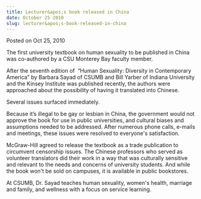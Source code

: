 ```yaml
---
title: Lecturer&apos;s book released in China
date: October 25 2010
slug: lecturer&apos;s-book-released-in-china
---
```


 
<span class="date">Posted on Oct 25, 2010 </span>
<p>
  The first university textbook on human sexuality to be published in China was
  co-authored by a CSU Monterey Bay faculty member.&#xA0;
</p>
<p>
  After the seventh edition of&#xA0; &#x201C;Human Sexuality: Diversity in
  Contemporary America&#x201D; by Barbara Sayad of CSUMB and Bill Yarber of
  Indiana University and the Kinsey Institute was published recently, the
  authors were approached about the possibility of having it translated into
  Chinese.
</p>
<p>Several issues surfaced immediately.</p>
<p>
  Because it&#x2019;s illegal to be gay or lesbian in China, the government
  would not approve the book for use in public universities, and cultural biases
  and assumptions needed to be addressed. After numerous phone calls, e-mails
  and meetings, these issues were resolved to everyone&apos;s satisfaction.
</p>
<p>
  McGraw-Hill agreed to release the textbook as a trade publication to
  circumvent censorship issues. The Chinese professors who served as volunteer
  translators did their work in a way that was culturally sensitive and relevant
  to the needs and concerns of university students. And while the book
  won&apos;t be sold on campuses, it is available in public bookstores.
</p>
<p>
  At CSUMB, Dr. Sayad teaches human sexuality, women&apos;s health, marriage and
  family, and wellness with a focus on service learning.
</p>
 
